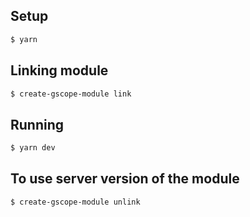 ## Setup

```bash
$ yarn
```

## Linking module

```bash
$ create-gscope-module link
```

## Running

```bash
$ yarn dev
```

## To use server version of the module

```bash
$ create-gscope-module unlink
```
